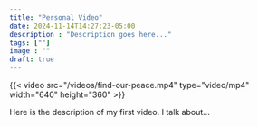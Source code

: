 ```yaml
---
title: "Personal Video"
date: 2024-11-14T14:27:23-05:00
description : "Description goes here..."
tags: [""]
image : ""
draft: true
---
```



{{< video src="/videos/find-our-peace.mp4" type="video/mp4" width="640" height="360" >}}

Here is the description of my first video. I talk about...
